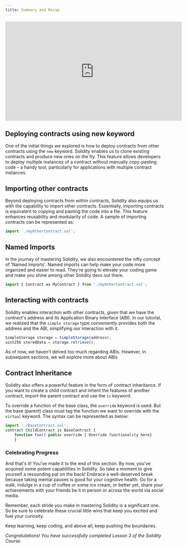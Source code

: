 ```yaml
---
title: Summary and Recap
---
```


<iframe width="560" height="315" src="https://www.youtube.com/embed/mwOTR_2Rv4U" title="YouTube video player" frameborder="0" allow="accelerometer; autoplay; clipboard-write; encrypted-media; gyroscope; picture-in-picture; web-share" allowfullscreen></iframe>


## Deploying contracts using new keyword

One of the initial things we explored is how to deploy contracts from other contracts using the `new` keyword. Solidity enables us to clone existing contracts and produce new ones on the fly. This feature allows developers to deploy multiple instances of a contract without manually copy-pasting code – a handy tool, particularly for applications with multiple contract instances.

## Importing other contracts

Beyond deploying contracts from within contracts, Solidity also equips us with the capability to import other contracts. Essentially, importing contracts is equivalent to copying and pasting the code into a file. This feature enhances reusability and modularity of code. A sample of importing contracts can be represented as:

```js
import './myOtherContract.sol';
```

## Named Imports

In the journey of mastering Solidity, we also encountered the nifty concept of 'Named Imports'. Named imports can help make your code more organized and easier to read. They're going to elevate your coding game and make you shine among other Solidity devs out there.

```js
import { Contract as MyContract } from './myOtherContract.sol';
```

## Interacting with contracts

Solidity enables interaction with other contracts, given that we have the contract's address and its Application Binary Interface (ABI). In our tutorial, we realized that the `simple storage` type conveniently provides both the address and the ABI, simplifying our interaction with it.

```js
SimpleStorage storage = SimpleStorage(address);
uint256 storedData = storage.retrieve();
```

As of now, we haven't delved too much regarding ABIs. However, in subsequent sections, we will explore more about ABIs

## Contract Inheritance

Solidity also offers a powerful feature in the form of contract inheritance. If you want to create a child contract and inherit the features of another contract, import the parent contract and use the `is` keyword.

To override a function of the base class, the `override` keyword is used. But the base (parent) class must tag the function we want to override with the `virtual` keyword. The syntax can be represented as below:

```js
import './BaseContract.sol';
contract ChildContract is BaseContract {
    function foo() public override { Override functionality here}
    }
```



### Celebrating Progress

And that's it! You've made it to the end of this section. By now, you've acquired some potent capabilities in Solidity. So take a moment to give yourself a resounding pat on the back! Embrace a well-deserved break because taking mental pauses is good for your cognitive health. Go for a walk, indulge in a cup of coffee or some ice cream, or better yet, share your achievements with your friends be it in person or across the world via social media.

Remember, each stride you make in mastering Solidity is a significant one. So be sure to celebrate these crucial little wins that keep you excited and fuel your curiosity.

Keep learning, keep coding, and above all, keep pushing the boundaries.

*Congratulations! You have successfully completed Lesson 3 of the Solidity Course.*